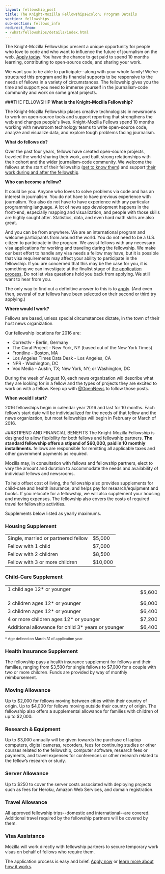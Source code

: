 ```yaml
---
layout: fellowship_post
title: The Knight-Mozilla Fellowships&colon; Program Details
section: fellowships
sub-section: fellows_info
redirect_from:
- /what/fellowships/details/index.html 
---
```

<p class="bodybig">The Knight-Mozilla Fellowships present a unique opportunity for  people  who love to code and who want to influence the future of journalism on  the web. <a href="/what/fellowships/apply">Apply today</a>. You have the chance to get paid to spend 10 months learning, contributing to open-source code, and sharing your work.</p>

<p>We want you to be able to participate--along with your whole family! We've structured this program and its financial supports to be responsive to the needs of fellows in a variety of circumstances. The fellowship gives you the time and support you need to immerse yourself in the journalism-code community and work on some great projects. </p>

###THE FELLOWSHIP
**What is the Knight-Mozilla Fellowship?**

The Knight-Mozilla Fellowship places creative technologists in newsrooms to work on open-source tools and support reporting that strengthens the web and changes people's lives. Knight-Mozilla Fellows spend 10 months working with newsroom technology teams to write open-source code, analyze and visualize data, and explore tough problems facing journalism. 

**What do fellows do?**

Over the past four years, fellows have created open-source projects, traveled the world sharing their work, and built strong relationships with their cohort and the wider journalism-code community. We welcome the fellows at the start of their fellowship ([get to know them](/what/fellowships/2015meet)) and support [their work during and after the fellowship](/what/fellowships/community/). 

**Who can become a fellow?**

It could be you. Anyone who loves to solve problems via code and has an  interest in journalism. You do not have to have previous experience with journalism. You also do not have to have experience with any particular programming language. A lot of news app development happens in the front-end, especially mapping and visualization, and people with those skills are highly sought after. Statistics, data, and even hard math skills are also great.

And you can be from anywhere. We are an international program and welcome participants from around the world. You do not need to be a U.S. citizen to participate in the program. We assist fellows with any necessary visa applications for working and traveling during the fellowship. We make our best effort to handle any visa needs a fellow may have, but it is possible that visa requirements may affect your ability to participate in the fellowship. If you are concerned that this may be the case for you, it is something we can investigate at the finalist stage of [the application process](/what/fellowships/faq). Do not let visa questions hold you back from applying. We still want to hear from you.

The only way to find out a definitive answer to this is to [apply](/what/fellowships/apply). (And  even then, several of our fellows have been selected on their second or third try applying.)

**Where would I work?**

Fellows are based, unless special circumstances dictate, in the town of their host news organization.

Our fellowship locations for 2016 are:

* Correct!v - Berlin, Germany
* The Coral Project - New York, NY (based out of the New York Times)
* Frontline - Boston, MA
* Los Angeles Times Data Desk - Los Angeles, CA
* NPR - Washington, DC
* Vox Media - Austin, TX; New York, NY; or Washington, DC

During the week of August 10, each news organization will describe what they are looking for in a fellow and the types of projects they are excited to work on with a fellow. Keep up with [@OpenNews](https://twitter.com/opennews) to follow those posts.

**When would I start?**

2016  fellowships begin in calendar year 2016 and last for 10 months. Each fellow’s start date will be individualized for the needs of that fellow and the news organization, but most fellowships will begin in February or March of 2016.

###STIPEND AND FINANCIAL BENEFITS
The Knight-Mozilla Fellowship is designed to allow flexibility for both fellows and fellowship partners. **The standard fellowship offers a stipend of $60,000, paid in 10 monthly installments.** fellows are responsible for remitting all applicable taxes and other government payments as required.

Mozilla may, in consultation with fellows and fellowship partners, elect to vary the amount and duration to accommodate the needs and availability of individual fellows and newsrooms.

To help offset cost of living, the fellowship also provides supplements for child-care and health insurance, and helps pay for research/equipment and books. If you relocate for a fellowship, we will also supplement your housing and moving expenses. The fellowship also covers the costs of required travel for fellowship activities.

Supplements below listed as yearly maximums.

<h3>Housing Supplement</h3>
<table>
<tr>
<td>Single, married or partnered fellow
<td>$5,000
</tr>
<tr>
<td>Fellow with 1 child
<td>$7,000
</tr>
<tr>
<td>Fellow with 2 children
<td>$8,500
</tr>
<tr>
<td>Fellow with 3 or more children
<td>$10,000
</tr>
</table>


<h3>Child-Care Supplement</h3>
<table>
<tr>
<td>1 child age 12* or younger                                                     
<td>$5,600
</tr>
<tr>
<td>2 children ages 12* or younger
<td>$6,000
</tr>
<tr>
<td>3 children ages 12* or younger
<td>$6,400
</tr>
<tr>
<td>4 or more children ages 12* or younger
<td>$7,200
</tr>
<tr>
<td>Additional allowance for child 3* years or younger
<td>$6,400
</tr>
</table>
<small>* Age defined on March 31 of application year.</small>

<h3>Health Insurance Supplement</h3>
The fellowship pays a health insurance supplement for fellows and their families, ranging from $3,500 for single fellows to $7,000 for a couple with two or more children. Funds are provided by way of monthly reimbursement.

<h3>Moving Allowance</h3>
Up to $2,000 for fellows moving between cities within their country of origin. Up to $4,000 for fellows moving outside their country of origin. The fellowship also offers a supplemental allowance for families with children of up to $2,000.

<h3>Research & Equipment</h3>
Up to $3,000 annually will be given towards the purchase of laptop computers, digital cameras, recorders, fees for continuing studies or other courses related to the fellowship, computer software, research fees or payments, and travel expenses for conferences or other research related to the fellow’s research or study.

<h3>Server Allowance</h3>
Up to $250 to cover the server costs associated with deploying projects such as fees for Heroku, Amazon Web Services, and domain registration.

<h3>Travel Allowance</h3>
All approved fellowship trips--domestic and international--are covered. Additional travel required by the fellowship partners will be covered by them.

<h3>Visa Assistance</h3>
Mozilla will work directly with fellowship partners to secure temporary work visas on behalf of fellows who require them.

The application process is easy and brief. [Apply now](/what/fellowships/apply) or [learn more about how it works](/what/fellowships/faq).

